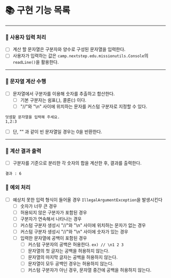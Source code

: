 # 📚 구현 기능 목록

---

### 📌 사용자 입력 처리

- [ ] 계산 할 문자열은 구분자와 양수로 구성된 문자열을 입력한다.
- [ ] 사용자가 입력하는 값은 `camp.nextstep.edu.missionutils.Console`의 `readLine()`을 활용한다.

---

### 📌 문자열 계산 수행

-[ ] 문자열에서 구분자를 이용해 숫자를 추출하고 합산한다.
    - [ ] 기본 구분자는 쉼표(,), 콜론(:) 이다.
    - [ ] "//"와 "\n" 사이에 위치하는 문자를 커스텀 구분자로 지정할 수 있다.

```text
덧셈할 문자열을 입력해 주세요.
1,2:3
```

- [ ] 단, "" 과 같이 빈 문자열일 경우는 0을 반환한다.

---

### 📌 계산 결과 출력

-[ ] 구분자를 기준으로 분리한 각 숫자의 합을 계산한 후, 결과를 출력한다.

```text
결과 : 6
```

### 🚫 예외 처리

- [ ] 예상치 못한 입력 형식이 들어올 경우 ``IllegalArgumentException``을 발생시킨다
    - [ ] 숫자가 너무 큰 경우
    - [ ] 허용되지 않은 구분자가 포함된 경우
    - [ ] 구분자가 연속해서 나타나는 경우
    - [ ] 커스텀 구분자 생성시 "//"와 "\n" 사이에 위치하는 문자가 없는 경우
    - [ ] 커스텀 구분자 생성시 "//"와 "\n" 사이에 숫자가 있는 경우
    - [ ] 입력한 문자열에 공백이 포함된 경우
        - [ ] 커스텀 구분자의 공백은 허용한다. ```ex) // \n1 2 3```
        - [ ] 문자열의 첫 글자는 공백을 허용하지 않는다.
        - [ ] 문자열의 마지막 글자는 공백을 허용하지 않는다.
        - [ ] 문자열이 모두 공백인 경우는 허용하지 않는다.
        - [ ] 커스텀 구분자가 아닌 경우, 문자열 중간에 공백을 허용하지 않는다.
